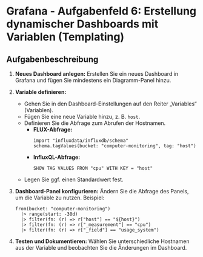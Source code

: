 # Grafana - Aufgabenfeld 6: Erstellung dynamischer Dashboards mit Variablen (Templating)

## Aufgabenbeschreibung

1. **Neues Dashboard anlegen:**
   Erstellen Sie ein neues Dashboard in Grafana und fügen Sie mindestens ein Diagramm-Panel hinzu.

2. **Variable definieren:**
   - Gehen Sie in den Dashboard-Einstellungen auf den Reiter „Variables“ (Variablen).
   - Fügen Sie eine neue Variable hinzu, z. B. `host`.
   - Definieren Sie die Abfrage zum Abrufen der Hostnamen.
     - **FLUX-Abfrage:**
       ```flux
       import "influxdata/influxdb/schema"
       schema.tagValues(bucket: "computer-monitoring", tag: "host")
       ```
     - **InfluxQL-Abfrage:**
       ```influxql
       SHOW TAG VALUES FROM "cpu" WITH KEY = "host"
       ```
   - Legen Sie ggf. einen Standardwert fest.

3. **Dashboard-Panel konfigurieren:**
   Ändern Sie die Abfrage des Panels, um die Variable zu nutzen. Beispiel:
   ```flux
   from(bucket: "computer-monitoring")
     |> range(start: -30d)
     |> filter(fn: (r) => r["host"] == "${host}")
     |> filter(fn: (r) => r["_measurement"] == "cpu")
     |> filter(fn: (r) => r["_field"] == "usage_system")

4. **Testen und Dokumentieren:**
   Wählen Sie unterschiedliche Hostnamen aus der Variable und beobachten Sie die Änderungen im Dashboard.